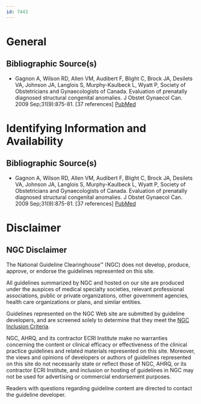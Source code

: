 ```yaml
---
id: 7443
---
```


# General

## Bibliographic Source(s)

- Gagnon A, Wilson RD, Allen VM, Audibert F, Blight C, Brock JA, Desilets VA, Johnson JA, Langlois S, Murphy-Kaulbeck L, Wyatt P, Society of Obstetricians and Gynaecologists of Canada. Evaluation of prenatally diagnosed structural congenital anomalies. J Obstet Gynaecol Can. 2009 Sep;31(9):875-81. [37 references] [ PubMed ](http://www.ncbi.nlm.nih.gov/entrez/query.fcgi?cmd=Retrieve&db=pubmed&dopt=Abstract&list_uids=19941713)

# Identifying Information and Availability

## Bibliographic Source(s)

- Gagnon A, Wilson RD, Allen VM, Audibert F, Blight C, Brock JA, Desilets VA, Johnson JA, Langlois S, Murphy-Kaulbeck L, Wyatt P, Society of Obstetricians and Gynaecologists of Canada. Evaluation of prenatally diagnosed structural congenital anomalies. J Obstet Gynaecol Can. 2009 Sep;31(9):875-81. [37 references] [ PubMed ](http://www.ncbi.nlm.nih.gov/entrez/query.fcgi?cmd=Retrieve&db=pubmed&dopt=Abstract&list_uids=19941713)

# Disclaimer

## NGC Disclaimer

The National Guideline Clearinghouse™ (NGC) does not develop, produce, approve, or endorse the guidelines represented on this site.

All guidelines summarized by NGC and hosted on our site are produced under the auspices of medical specialty societies, relevant professional associations, public or private organizations, other government agencies, health care organizations or plans, and similar entities.

Guidelines represented on the NGC Web site are submitted by guideline developers, and are screened solely to determine that they meet the [NGC Inclusion Criteria](/help-and-about/summaries/inclusion-criteria).

NGC, AHRQ, and its contractor ECRI Institute make no warranties concerning the content or clinical efficacy or effectiveness of the clinical practice guidelines and related materials represented on this site. Moreover, the views and opinions of developers or authors of guidelines represented on this site do not necessarily state or reflect those of NGC, AHRQ, or its contractor ECRI Institute, and inclusion or hosting of guidelines in NGC may not be used for advertising or commercial endorsement purposes.

Readers with questions regarding guideline content are directed to contact the guideline developer.

